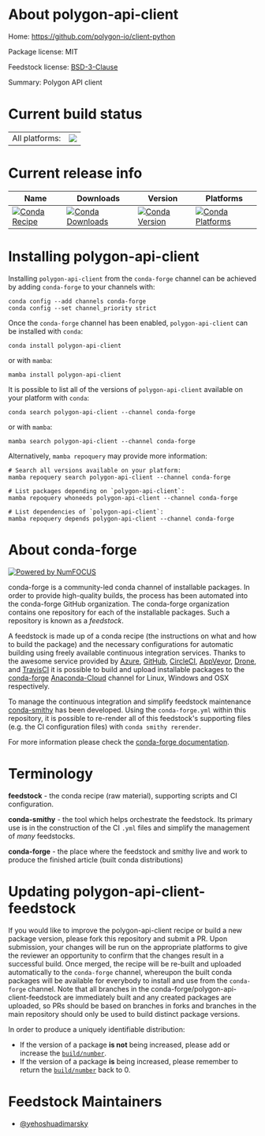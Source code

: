 About polygon-api-client
========================

Home: https://github.com/polygon-io/client-python

Package license: MIT

Feedstock license: [BSD-3-Clause](https://github.com/conda-forge/polygon-api-client-feedstock/blob/main/LICENSE.txt)

Summary: Polygon API client

Current build status
====================


<table><tr><td>All platforms:</td>
    <td>
      <a href="https://dev.azure.com/conda-forge/feedstock-builds/_build/latest?definitionId=16174&branchName=main">
        <img src="https://dev.azure.com/conda-forge/feedstock-builds/_apis/build/status/polygon-api-client-feedstock?branchName=main">
      </a>
    </td>
  </tr>
</table>

Current release info
====================

| Name | Downloads | Version | Platforms |
| --- | --- | --- | --- |
| [![Conda Recipe](https://img.shields.io/badge/recipe-polygon--api--client-green.svg)](https://anaconda.org/conda-forge/polygon-api-client) | [![Conda Downloads](https://img.shields.io/conda/dn/conda-forge/polygon-api-client.svg)](https://anaconda.org/conda-forge/polygon-api-client) | [![Conda Version](https://img.shields.io/conda/vn/conda-forge/polygon-api-client.svg)](https://anaconda.org/conda-forge/polygon-api-client) | [![Conda Platforms](https://img.shields.io/conda/pn/conda-forge/polygon-api-client.svg)](https://anaconda.org/conda-forge/polygon-api-client) |

Installing polygon-api-client
=============================

Installing `polygon-api-client` from the `conda-forge` channel can be achieved by adding `conda-forge` to your channels with:

```
conda config --add channels conda-forge
conda config --set channel_priority strict
```

Once the `conda-forge` channel has been enabled, `polygon-api-client` can be installed with `conda`:

```
conda install polygon-api-client
```

or with `mamba`:

```
mamba install polygon-api-client
```

It is possible to list all of the versions of `polygon-api-client` available on your platform with `conda`:

```
conda search polygon-api-client --channel conda-forge
```

or with `mamba`:

```
mamba search polygon-api-client --channel conda-forge
```

Alternatively, `mamba repoquery` may provide more information:

```
# Search all versions available on your platform:
mamba repoquery search polygon-api-client --channel conda-forge

# List packages depending on `polygon-api-client`:
mamba repoquery whoneeds polygon-api-client --channel conda-forge

# List dependencies of `polygon-api-client`:
mamba repoquery depends polygon-api-client --channel conda-forge
```


About conda-forge
=================

[![Powered by
NumFOCUS](https://img.shields.io/badge/powered%20by-NumFOCUS-orange.svg?style=flat&colorA=E1523D&colorB=007D8A)](https://numfocus.org)

conda-forge is a community-led conda channel of installable packages.
In order to provide high-quality builds, the process has been automated into the
conda-forge GitHub organization. The conda-forge organization contains one repository
for each of the installable packages. Such a repository is known as a *feedstock*.

A feedstock is made up of a conda recipe (the instructions on what and how to build
the package) and the necessary configurations for automatic building using freely
available continuous integration services. Thanks to the awesome service provided by
[Azure](https://azure.microsoft.com/en-us/services/devops/), [GitHub](https://github.com/),
[CircleCI](https://circleci.com/), [AppVeyor](https://www.appveyor.com/),
[Drone](https://cloud.drone.io/welcome), and [TravisCI](https://travis-ci.com/)
it is possible to build and upload installable packages to the
[conda-forge](https://anaconda.org/conda-forge) [Anaconda-Cloud](https://anaconda.org/)
channel for Linux, Windows and OSX respectively.

To manage the continuous integration and simplify feedstock maintenance
[conda-smithy](https://github.com/conda-forge/conda-smithy) has been developed.
Using the ``conda-forge.yml`` within this repository, it is possible to re-render all of
this feedstock's supporting files (e.g. the CI configuration files) with ``conda smithy rerender``.

For more information please check the [conda-forge documentation](https://conda-forge.org/docs/).

Terminology
===========

**feedstock** - the conda recipe (raw material), supporting scripts and CI configuration.

**conda-smithy** - the tool which helps orchestrate the feedstock.
                   Its primary use is in the construction of the CI ``.yml`` files
                   and simplify the management of *many* feedstocks.

**conda-forge** - the place where the feedstock and smithy live and work to
                  produce the finished article (built conda distributions)


Updating polygon-api-client-feedstock
=====================================

If you would like to improve the polygon-api-client recipe or build a new
package version, please fork this repository and submit a PR. Upon submission,
your changes will be run on the appropriate platforms to give the reviewer an
opportunity to confirm that the changes result in a successful build. Once
merged, the recipe will be re-built and uploaded automatically to the
`conda-forge` channel, whereupon the built conda packages will be available for
everybody to install and use from the `conda-forge` channel.
Note that all branches in the conda-forge/polygon-api-client-feedstock are
immediately built and any created packages are uploaded, so PRs should be based
on branches in forks and branches in the main repository should only be used to
build distinct package versions.

In order to produce a uniquely identifiable distribution:
 * If the version of a package **is not** being increased, please add or increase
   the [``build/number``](https://docs.conda.io/projects/conda-build/en/latest/resources/define-metadata.html#build-number-and-string).
 * If the version of a package **is** being increased, please remember to return
   the [``build/number``](https://docs.conda.io/projects/conda-build/en/latest/resources/define-metadata.html#build-number-and-string)
   back to 0.

Feedstock Maintainers
=====================

* [@yehoshuadimarsky](https://github.com/yehoshuadimarsky/)


